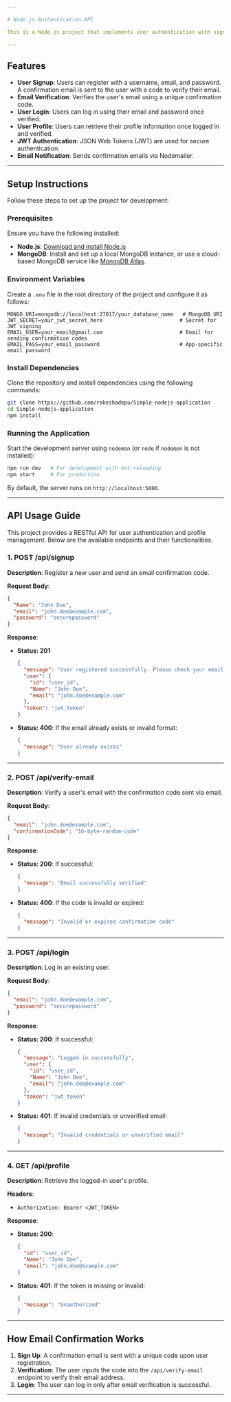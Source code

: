 ```yaml
---

# Node.js Authentication API

This is a Node.js project that implements user authentication with signup, login, email verification, and profile management features. It uses Express.js for the server, MongoDB for data storage, and JWT for secure user authentication. Additionally, it integrates email confirmation functionality after user registration.

---
```


## Features

- **User Signup**: Users can register with a username, email, and password. A confirmation email is sent to the user with a code to verify their email.
- **Email Verification**: Verifies the user's email using a unique confirmation code.
- **User Login**: Users can log in using their email and password once verified.
- **User Profile**: Users can retrieve their profile information once logged in and verified.
- **JWT Authentication**: JSON Web Tokens (JWT) are used for secure authentication.
- **Email Notification**: Sends confirmation emails via Nodemailer.

---

## Setup Instructions

Follow these steps to set up the project for development:

### Prerequisites

Ensure you have the following installed:
- **Node.js**: [Download and install Node.js](https://nodejs.org/)
- **MongoDB**: Install and set up a local MongoDB instance, or use a cloud-based MongoDB service like [MongoDB Atlas](https://www.mongodb.com/cloud/atlas).

### Environment Variables

Create a `.env` file in the root directory of the project and configure it as follows:

```env
MONGO_URI=mongodb://localhost:27017/your_database_name   # MongoDB URI
JWT_SECRET=your_jwt_secret_here                         # Secret for JWT signing
EMAIL_USER=your_email@gmail.com                         # Email for sending confirmation codes
EMAIL_PASS=your_email_password                          # App-specific email password
```

### Install Dependencies

Clone the repository and install dependencies using the following commands:

```bash
git clone https://github.com/rakeshadepu/Simple-nodejs-application
cd Simple-nodejs-application
npm install
```

### Running the Application

Start the development server using `nodemon` (or `node` if `nodemon` is not installed):

```bash
npm run dev   # For development with hot-reloading
npm start     # For production
```

By default, the server runs on `http://localhost:5000`.

---

## API Usage Guide

This project provides a RESTful API for user authentication and profile management. Below are the available endpoints and their functionalities.

### 1. **POST /api/signup**

**Description**: Register a new user and send an email confirmation code.

**Request Body**:

```json
{
  "Name": "John Doe",
  "email": "john.doe@example.com",
  "password": "securepassword"
}
```

**Response**:

- **Status: 201**
  ```json
  {
    "message": "User registered successfully. Please check your email for the confirmation code.",
    "user": {
      "id": "user_id",
      "Name": "John Doe",
      "email": "john.doe@example.com"
    },
    "token": "jwt_token"
  }
  ```

- **Status: 400**: If the email already exists or invalid format:
  ```json
  {
    "message": "User already exists"
  }
  ```

---

### 2. **POST /api/verify-email**

**Description**: Verify a user's email with the confirmation code sent via email.

**Request Body**:

```json
{
  "email": "john.doe@example.com",
  "confirmationCode": "16-byte-random-code"
}
```

**Response**:

- **Status: 200**: If successful:
  ```json
  {
    "message": "Email successfully verified"
  }
  ```

- **Status: 400**: If the code is invalid or expired:
  ```json
  {
    "message": "Invalid or expired confirmation code"
  }
  ```

---

### 3. **POST /api/login**

**Description**: Log in an existing user.

**Request Body**:

```json
{
  "email": "john.doe@example.com",
  "password": "securepassword"
}
```

**Response**:

- **Status: 200**: If successful:
  ```json
  {
    "message": "Logged in successfully",
    "user": {
      "id": "user_id",
      "Name": "John Doe",
      "email": "john.doe@example.com"
    },
    "token": "jwt_token"
  }
  ```

- **Status: 401**: If invalid credentials or unverified email:
  ```json
  {
    "message": "Invalid credentials or unverified email"
  }
  ```

---

### 4. **GET /api/profile**

**Description**: Retrieve the logged-in user's profile.

**Headers**:
- `Authorization: Bearer <JWT_TOKEN>`

**Response**:

- **Status: 200**:
  ```json
  {
    "id": "user_id",
    "Name": "John Doe",
    "email": "john.doe@example.com"
  }
  ```

- **Status: 401**: If the token is missing or invalid:
  ```json
  {
    "message": "Unauthorized"
  }
  ```

---
## How Email Confirmation Works

1. **Sign Up**: A confirmation email is sent with a unique code upon user registration.
2. **Verification**: The user inputs the code into the `/api/verify-email` endpoint to verify their email address.
3. **Login**: The user can log in only after email verification is successful.

---
